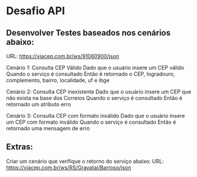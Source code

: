 # Desafio API

## Desenvolver Testes baseados nos cenários abaixo:

URL: https://viacep.com.br/ws/91060900/json

Cenário 1: Consulta CEP Válido
Dado que o usuário insere um CEP válido
Quando o serviço é consultado
Então é retornado o CEP, logradouro, complemento, bairro, localidade, uf e ibge

Cenário 2: Consulta CEP inexistente
Dado que o usuário insere um CEP que não exista na base dos Correios
Quando o serviço é consultado
Então é retornado um atributo erro

Cenário 3: Consulta CEP com formato inválido
Dado que o usuário insere um CEP com formato inválido
Quando o serviço é consultado
Então é retornado uma mensagem de erro

## Extras: 

Criar um cenário que verifique o retorno do serviço abaixo:
URL: https://viacep.com.br/ws/RS/Gravatai/Barroso/json



